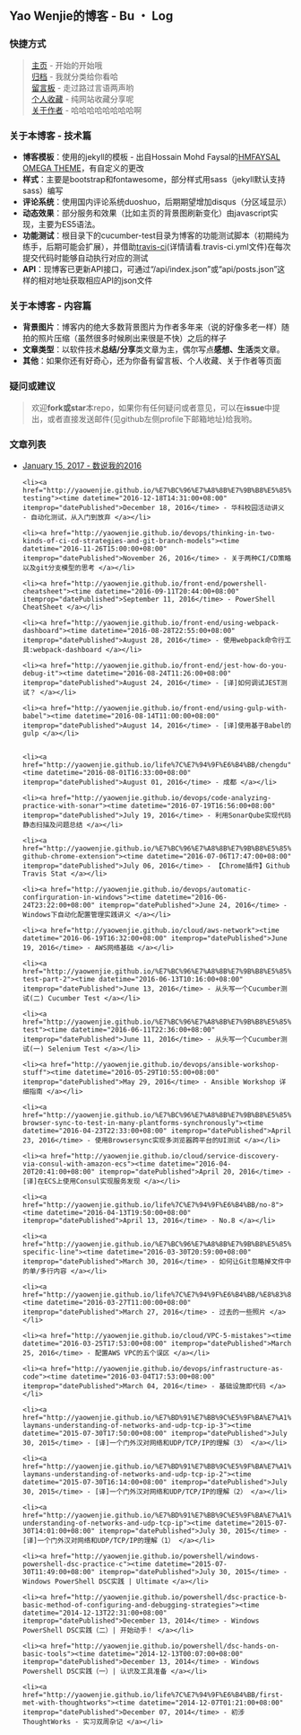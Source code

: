 ## Yao Wenjie的博客  -   Bu ・ Log

### 快捷方式
> [主页](http://yaowenjie.github.io)  - 开始的开始哦 <br/>
> [归档](http://yaowenjie.github.io/categories) - 我就分类给你看哈 <br/>
> [留言板](http://yaowenjie.github.io/message-board) - 走过路过言语两声哟 <br/>
> [个人收藏](http://yaowenjie.github.io/favourite)  - 纯网站收藏分享呢<br/>
> [关于作者](http://yaowenjie.github.io/about-author) - 哈哈哈哈哈哈哈哈啊

### 关于本博客 - 技术篇
- **博客模板**：使用的jekyll的模板 - 出自Hossain Mohd Faysal的[HMFAYSAL OMEGA THEME](https://github.com/hmfaysal/hmfaysal-omega-theme)，有自定义的更改
- **样式**：主要是bootstrap和fontawesome，部分样式用sass（jekyll默认支持sass）编写
- **评论系统**：使用国内评论系统duoshuo，后期期望增加disqus（分区域显示）
- **动态效果**：部分服务和效果（比如主页的背景图刷新变化）由javascript实现，主要为ES5语法。
- **功能测试**：根目录下的cucumber-test目录为博客的功能测试脚本（初期纯为练手，后期可能会扩展），并借助[travis-ci](https://travis-ci.org/Yaowenjie/yaowenjie.github.io/builds/)(详情请看.travis-ci.yml文件)在每次提交代码时能够自动执行对应的测试
- **API**：现博客已更新API接口，可通过“/api/index.json”或“api/posts.json”这样的相对地址获取相应API的json文件


### 关于本博客 - 内容篇
- **背景图片**：博客内的绝大多数背景图片为作者多年来（说的好像多老一样）随拍的照片压缩（虽然很多时候刷出来很是不快）之后的样子
- **文章类型**：以软件技术**总结/分享**类文章为主，偶尔写点**感想、生活**类文章。
- **其他**：如果你还有好奇心，还为你备有留言板、个人收藏、关于作者等页面

### 疑问或建议
> 欢迎**fork或star**本repo，如果你有任何疑问或者意见，可以在**issue**中提出，或者直接发送邮件(见github左侧profile下邮箱地址)给我哟。

### 文章列表
<ul class="post-list">
    <li><a href="http://yaowenjie.github.io/life%7C%E7%94%9F%E6%B4%BB/summary-of-2016"><time datetime="2017-01-15T17:06:00+08:00" itemprop="datePublished">January 15, 2017</time> - 数说我的2016 </a></li>

    <li><a href="http://yaowenjie.github.io/%E7%BC%96%E7%A8%8B%E7%9B%B8%E5%85%B3/automatic-testing"><time datetime="2016-12-18T14:31:00+08:00" itemprop="datePublished">December 18, 2016</time> - 华科校园活动讲义 - 自动化测试，从入门到放弃 </a></li>

    <li><a href="http://yaowenjie.github.io/devops/thinking-in-two-kinds-of-ci-cd-strategies-and-git-branch-models"><time datetime="2016-11-26T15:00:00+08:00" itemprop="datePublished">November 26, 2016</time> - 关于两种CI/CD策略以及git分支模型的思考 </a></li>

    <li><a href="http://yaowenjie.github.io/front-end/powershell-cheatsheet"><time datetime="2016-09-11T20:44:00+08:00" itemprop="datePublished">September 11, 2016</time> - PowerShell CheatSheet </a></li>

    <li><a href="http://yaowenjie.github.io/front-end/using-webpack-dashboard"><time datetime="2016-08-28T22:55:00+08:00" itemprop="datePublished">August 28, 2016</time> - 使用webpack命令行工具:webpack-dashboard </a></li>

    <li><a href="http://yaowenjie.github.io/front-end/jest-how-do-you-debug-it"><time datetime="2016-08-24T11:26:00+08:00" itemprop="datePublished">August 24, 2016</time> - [译]如何调试JEST测试？ </a></li>

    <li><a href="http://yaowenjie.github.io/front-end/using-gulp-with-babel"><time datetime="2016-08-14T11:00:00+08:00" itemprop="datePublished">August 14, 2016</time> - [译]使用基于Babel的gulp </a></li>


    <li><a href="http://yaowenjie.github.io/life%7C%E7%94%9F%E6%B4%BB/chengdu"><time datetime="2016-08-01T16:33:00+08:00" itemprop="datePublished">August 01, 2016</time> - 成都 </a></li>

    <li><a href="http://yaowenjie.github.io/devops/code-analyzing-practice-with-sonar"><time datetime="2016-07-19T16:56:00+08:00" itemprop="datePublished">July 19, 2016</time> - 利用SonarQube实现代码静态扫描及问题总结 </a></li>

    <li><a href="http://yaowenjie.github.io/%E7%BC%96%E7%A8%8B%E7%9B%B8%E5%85%B3/travis-github-chrome-extension"><time datetime="2016-07-06T17:47:00+08:00" itemprop="datePublished">July 06, 2016</time> - 【Chrome插件】Github Travis Stat </a></li>

    <li><a href="http://yaowenjie.github.io/devops/automatic-confirguration-in-windows"><time datetime="2016-06-24T23:22:00+08:00" itemprop="datePublished">June 24, 2016</time> - Windows下自动化配置管理实践讲义 </a></li>

    <li><a href="http://yaowenjie.github.io/cloud/aws-network"><time datetime="2016-06-19T16:32:00+08:00" itemprop="datePublished">June 19, 2016</time> - AWS网络基础 </a></li>

    <li><a href="http://yaowenjie.github.io/%E7%BC%96%E7%A8%8B%E7%9B%B8%E5%85%B3/cucumber-test-part-2"><time datetime="2016-06-13T10:16:00+08:00" itemprop="datePublished">June 13, 2016</time> - 从头写一个Cucumber测试(二) Cucumber Test </a></li>

    <li><a href="http://yaowenjie.github.io/%E7%BC%96%E7%A8%8B%E7%9B%B8%E5%85%B3/cucumber-test"><time datetime="2016-06-11T22:36:00+08:00" itemprop="datePublished">June 11, 2016</time> - 从头写一个Cucumber测试(一) Selenium Test </a></li>

    <li><a href="http://yaowenjie.github.io/devops/ansible-workshop-stuff"><time datetime="2016-05-29T10:55:00+08:00" itemprop="datePublished">May 29, 2016</time> - Ansible Workshop 详细指南 </a></li>

    <li><a href="http://yaowenjie.github.io/%E7%BC%96%E7%A8%8B%E7%9B%B8%E5%85%B3/using-browser-sync-to-test-in-many-plantforms-synchronously"><time datetime="2016-04-23T22:33:00+08:00" itemprop="datePublished">April 23, 2016</time> - 使用Browsersync实现多浏览器跨平台的UI测试 </a></li>

    <li><a href="http://yaowenjie.github.io/cloud/service-discovery-via-consul-with-amazon-ecs"><time datetime="2016-04-20T20:41:00+08:00" itemprop="datePublished">April 20, 2016</time> - [译]在ECS上使用Consul实现服务发现 </a></li>

    <li><a href="http://yaowenjie.github.io/life%7C%E7%94%9F%E6%B4%BB/no-8"><time datetime="2016-04-13T19:50:00+08:00" itemprop="datePublished">April 13, 2016</time> - No.8 </a></li>

    <li><a href="http://yaowenjie.github.io/%E7%BC%96%E7%A8%8B%E7%9B%B8%E5%85%B3/gitignore-specific-line"><time datetime="2016-03-30T20:59:00+08:00" itemprop="datePublished">March 30, 2016</time> - 如何让Git忽略掉文件中的单/多行内容 </a></li>

    <li><a href="http://yaowenjie.github.io/life%7C%E7%94%9F%E6%B4%BB/%E8%83%8C%E6%99%AF%E5%9B%BE%E7%89%87"><time datetime="2016-03-27T11:00:00+08:00" itemprop="datePublished">March 27, 2016</time> - 过去的一些照片 </a></li>

    <li><a href="http://yaowenjie.github.io/cloud/VPC-5-mistakes"><time datetime="2016-03-25T17:53:00+08:00" itemprop="datePublished">March 25, 2016</time> - 配置AWS VPC的五个误区 </a></li>

    <li><a href="http://yaowenjie.github.io/devops/infrastructure-as-code"><time datetime="2016-03-04T17:53:00+08:00" itemprop="datePublished">March 04, 2016</time> - 基础设施即代码 </a></li>

    <li><a href="http://yaowenjie.github.io/%E7%BD%91%E7%BB%9C%E5%9F%BA%E7%A1%80/a-laymans-understanding-of-networks-and-udp-tcp-ip-3"><time datetime="2015-07-30T17:50:00+08:00" itemprop="datePublished">July 30, 2015</time> - [译]一个门外汉对网络和UDP/TCP/IP的理解（3） </a></li>

    <li><a href="http://yaowenjie.github.io/%E7%BD%91%E7%BB%9C%E5%9F%BA%E7%A1%80/a-laymans-understanding-of-networks-and-udp-tcp-ip-2"><time datetime="2015-07-30T16:14:00+08:00" itemprop="datePublished">July 30, 2015</time> - [译]一个门外汉对网络和UDP/TCP/IP的理解（2） </a></li>

    <li><a href="http://yaowenjie.github.io/%E7%BD%91%E7%BB%9C%E5%9F%BA%E7%A1%80/laymans-understanding-of-networks-and-udp-tcp-ip"><time datetime="2015-07-30T14:01:00+08:00" itemprop="datePublished">July 30, 2015</time> - [译]一个门外汉对网络和UDP/TCP/IP的理解（1） </a></li>

    <li><a href="http://yaowenjie.github.io/powershell/windows-powershell-dsc-practice-c"><time datetime="2015-07-30T11:49:00+08:00" itemprop="datePublished">July 30, 2015</time> - Windows PowerShell DSC实践 | Ultimate </a></li>

    <li><a href="http://yaowenjie.github.io/powershell/dsc-practice-b-basic-method-of-configuring-and-debugging-strategies"><time datetime="2014-12-13T22:31:00+08:00" itemprop="datePublished">December 13, 2014</time> - Windows PowerShell DSC实践（二）| 开始动手！ </a></li>

    <li><a href="http://yaowenjie.github.io/powershell/dsc-hands-on-basic-tools"><time datetime="2014-12-13T00:07:00+08:00" itemprop="datePublished">December 13, 2014</time> - Windows Powershell DSC实践（一）| 认识及工具准备 </a></li>

    <li><a href="http://yaowenjie.github.io/life%7C%E7%94%9F%E6%B4%BB/first-met-with-thoughtworks"><time datetime="2014-12-07T01:21:00+08:00" itemprop="datePublished">December 07, 2014</time> - 初涉ThoughtWorks - 实习双周杂记 </a></li>
  </ul>

